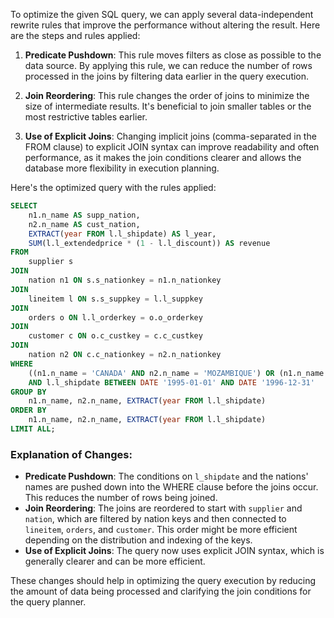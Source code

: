 To optimize the given SQL query, we can apply several data-independent rewrite rules that improve the performance without altering the result. Here are the steps and rules applied:

1. **Predicate Pushdown**: This rule moves filters as close as possible to the data source. By applying this rule, we can reduce the number of rows processed in the joins by filtering data earlier in the query execution.

2. **Join Reordering**: This rule changes the order of joins to minimize the size of intermediate results. It's beneficial to join smaller tables or the most restrictive tables earlier.

3. **Use of Explicit Joins**: Changing implicit joins (comma-separated in the FROM clause) to explicit JOIN syntax can improve readability and often performance, as it makes the join conditions clearer and allows the database more flexibility in execution planning.

Here's the optimized query with the rules applied:

```sql
SELECT 
    n1.n_name AS supp_nation, 
    n2.n_name AS cust_nation, 
    EXTRACT(year FROM l.l_shipdate) AS l_year, 
    SUM(l.l_extendedprice * (1 - l.l_discount)) AS revenue
FROM 
    supplier s
JOIN 
    nation n1 ON s.s_nationkey = n1.n_nationkey
JOIN 
    lineitem l ON s.s_suppkey = l.l_suppkey
JOIN 
    orders o ON l.l_orderkey = o.o_orderkey
JOIN 
    customer c ON o.c_custkey = c.c_custkey
JOIN 
    nation n2 ON c.c_nationkey = n2.n_nationkey
WHERE 
    ((n1.n_name = 'CANADA' AND n2.n_name = 'MOZAMBIQUE') OR (n1.n_name = 'MOZAMBIQUE' AND n2.n_name = 'CANADA'))
    AND l.l_shipdate BETWEEN DATE '1995-01-01' AND DATE '1996-12-31'
GROUP BY 
    n1.n_name, n2.n_name, EXTRACT(year FROM l.l_shipdate)
ORDER BY 
    n1.n_name, n2.n_name, EXTRACT(year FROM l.l_shipdate)
LIMIT ALL;
```

### Explanation of Changes:
- **Predicate Pushdown**: The conditions on `l_shipdate` and the nations' names are pushed down into the WHERE clause before the joins occur. This reduces the number of rows being joined.
- **Join Reordering**: The joins are reordered to start with `supplier` and `nation`, which are filtered by nation keys and then connected to `lineitem`, `orders`, and `customer`. This order might be more efficient depending on the distribution and indexing of the keys.
- **Use of Explicit Joins**: The query now uses explicit JOIN syntax, which is generally clearer and can be more efficient.

These changes should help in optimizing the query execution by reducing the amount of data being processed and clarifying the join conditions for the query planner.